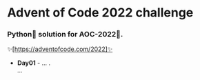 # Advent of Code 2022 challenge

### Python🐍 solution for AOC-2022🎄.
✨[https://adventofcode.com/2022]✨


- **Day01** - ... .\
*...*
